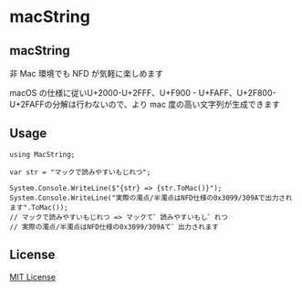 macString
================================

## macString

非 Mac 環境でも NFD が気軽に楽しめます

macOS の仕様に従いU+2000-U+2FFF、U+F900 - U+FAFF、U+2F800-U+2FAFFの分解は行わないので、より mac 度の高い文字列が生成できます

## Usage

    using MacString;

    var str = "マックで読みやすいもじれつ";

    System.Console.WriteLine($"{str} => {str.ToMac()}");
    System.Console.WriteLine("実際の濁点/半濁点はNFD仕様の0x3099/309Aで出力されます".ToMac());
    // マックで読みやすいもじれつ => マックて゛読みやすいもし゛れつ
    // 実際の濁点/半濁点はNFD仕様の0x3099/309Aて゛出力されます

## License

[MIT License](https://gawanative.com/MIT.txt)
